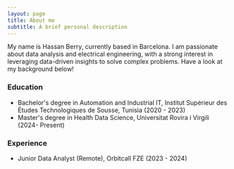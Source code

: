 ```yaml
---
layout: page
title: About me
subtitle: A brief personal description
---
```


My name is Hassan Berry, currently based in Barcelona. I am passionate about data analysis and electrical engineering, with a strong interest in leveraging data-driven insights to solve complex problems. Have a look at my background below!

### Education

- Bachelor's degree in Automation and Industrial IT, Institut Supérieur des Études Technologiques de Sousse, Tunisia (2020 - 2023)
- Master's degree in Health Data Science, Universitat Rovira i Virgili (2024- Present)

### Experience

- Junior Data Analyst (Remote), Orbitcall FZE (2023 - 2024)
